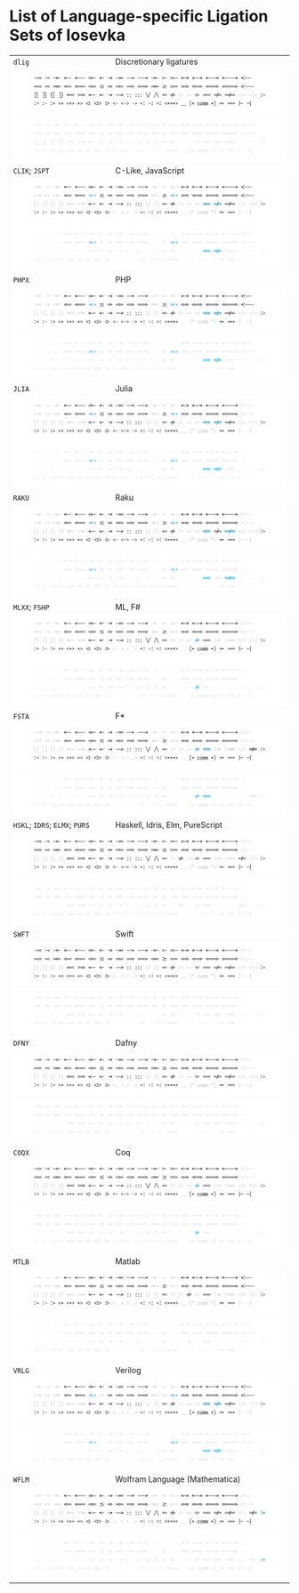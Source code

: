 # List of Language-specific Ligation Sets of Iosevka

<!-- BEGIN Section-OT-Ligation-Tags-2 -->
<!-- THIS SECTION IS AUTOMATICALLY GENERATED. DO NOT EDIT. -->

<table>
<tr>
<td><code>dlig</code></td>
<td>Discretionary ligatures</td>
</tr>
<tr>
<td colspan="2"><img src="../images/ligset-dlig-1.light.svg#gh-light-mode-only"/><img src="../images/ligset-dlig-1.dark.svg#gh-dark-mode-only"/></td>
</tr>
<tr>
<td><code>CLIK</code>; <code>JSPT</code></td>
<td>C-Like, JavaScript</td>
</tr>
<tr>
<td colspan="2"><img src="../images/ligset-CLIK-1.light.svg#gh-light-mode-only"/><img src="../images/ligset-CLIK-1.dark.svg#gh-dark-mode-only"/></td>
</tr>
<tr>
<td><code>PHPX</code></td>
<td>PHP</td>
</tr>
<tr>
<td colspan="2"><img src="../images/ligset-PHPX-1.light.svg#gh-light-mode-only"/><img src="../images/ligset-PHPX-1.dark.svg#gh-dark-mode-only"/></td>
</tr>
<tr>
<td><code>JLIA</code></td>
<td>Julia</td>
</tr>
<tr>
<td colspan="2"><img src="../images/ligset-JLIA-1.light.svg#gh-light-mode-only"/><img src="../images/ligset-JLIA-1.dark.svg#gh-dark-mode-only"/></td>
</tr>
<tr>
<td><code>RAKU</code></td>
<td>Raku</td>
</tr>
<tr>
<td colspan="2"><img src="../images/ligset-RAKU-1.light.svg#gh-light-mode-only"/><img src="../images/ligset-RAKU-1.dark.svg#gh-dark-mode-only"/></td>
</tr>
<tr>
<td><code>MLXX</code>; <code>FSHP</code></td>
<td>ML, F#</td>
</tr>
<tr>
<td colspan="2"><img src="../images/ligset-MLXX-1.light.svg#gh-light-mode-only"/><img src="../images/ligset-MLXX-1.dark.svg#gh-dark-mode-only"/></td>
</tr>
<tr>
<td><code>FSTA</code></td>
<td>F*</td>
</tr>
<tr>
<td colspan="2"><img src="../images/ligset-FSTA-1.light.svg#gh-light-mode-only"/><img src="../images/ligset-FSTA-1.dark.svg#gh-dark-mode-only"/></td>
</tr>
<tr>
<td><code>HSKL</code>; <code>IDRS</code>; <code>ELMX</code>; <code>PURS</code></td>
<td>Haskell, Idris, Elm, PureScript</td>
</tr>
<tr>
<td colspan="2"><img src="../images/ligset-HSKL-1.light.svg#gh-light-mode-only"/><img src="../images/ligset-HSKL-1.dark.svg#gh-dark-mode-only"/></td>
</tr>
<tr>
<td><code>SWFT</code></td>
<td>Swift</td>
</tr>
<tr>
<td colspan="2"><img src="../images/ligset-SWFT-1.light.svg#gh-light-mode-only"/><img src="../images/ligset-SWFT-1.dark.svg#gh-dark-mode-only"/></td>
</tr>
<tr>
<td><code>DFNY</code></td>
<td>Dafny</td>
</tr>
<tr>
<td colspan="2"><img src="../images/ligset-DFNY-1.light.svg#gh-light-mode-only"/><img src="../images/ligset-DFNY-1.dark.svg#gh-dark-mode-only"/></td>
</tr>
<tr>
<td><code>COQX</code></td>
<td>Coq</td>
</tr>
<tr>
<td colspan="2"><img src="../images/ligset-COQX-1.light.svg#gh-light-mode-only"/><img src="../images/ligset-COQX-1.dark.svg#gh-dark-mode-only"/></td>
</tr>
<tr>
<td><code>MTLB</code></td>
<td>Matlab</td>
</tr>
<tr>
<td colspan="2"><img src="../images/ligset-MTLB-1.light.svg#gh-light-mode-only"/><img src="../images/ligset-MTLB-1.dark.svg#gh-dark-mode-only"/></td>
</tr>
<tr>
<td><code>VRLG</code></td>
<td>Verilog</td>
</tr>
<tr>
<td colspan="2"><img src="../images/ligset-VRLG-1.light.svg#gh-light-mode-only"/><img src="../images/ligset-VRLG-1.dark.svg#gh-dark-mode-only"/></td>
</tr>
<tr>
<td><code>WFLM</code></td>
<td>Wolfram Language (Mathematica)</td>
</tr>
<tr>
<td colspan="2"><img src="../images/ligset-WFLM-1.light.svg#gh-light-mode-only"/><img src="../images/ligset-WFLM-1.dark.svg#gh-dark-mode-only"/></td>
</tr>
</table>

<!-- END Section-OT-Ligation-Tags-2 -->
